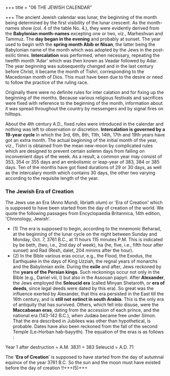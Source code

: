 +++
title = "06 THE JEWISH CALENDAR"

+++
The ancient Jewish calendar was lunar, the beginning of the month being determined by the first visibility of the lunar crescent. As the month-names show (col. 4 of the table No. 4.), they were evidently derived from the **Babylonian month-names** excepting one or two, viz., Marheshvan and Tammuz. The **day began in the evening** and probably at sunset. The year used to begin with the **spring month Abib or Nisan**, the latter being the Babylonian name of the month which was adopted by the Jews in the post-exilic times. **Intercalation** was performed, when necessary, repeating the twelfth month 'Adar' which was then known as Veadar followed by Adar. The year beginning was subsequently changed and in the last century before Christ, it became the month of Tishri, corresponding to the Macedonian month of Dios. This must have been due to the desire or need to follow the practice of the ruling race. 

Originally there were no definite rules for inter calation and for fixing up the beginning of the months. Because various religious festivals and sacrifices were fixed with reference to the beginning of the month, information about it was spread throughout the country by messengers and by signal fires on hilltops. 

About the 4th century A.D., fixed rules were introduced in the calendar and nothing was left to observation or discretion. **Intercalation is governed by a 19-year cycle** in which the 3rd, 6th, 8th, 11th, 14th, 17th and 19th years have got an extra month. The actual beginning of the initial month of the year, viz., Tishri is obtained from the mean new-moon by complicated rules which are designed to prevent certain solemn days from falling on inconvenient days of the week. As a result, a common year may consist of 353, 354 or 355 days and an embolismic or leap-year of 383, 384 or 385 days. Ten of the months have got fixed durations of 29 or 30 days, as well as the intercalary month which contains 30 days, the other two varying according to the requisite length of the year. 

### The Jewish Era of Creation 
The Jews use an Era (Anno Mundi, libriath olum) or 'Era of Creation' which is supposed to have been started from the day of creation of the world. We quote the following passages from Encyclopaedia Britannica, 14th edition, 'Chronology, Jewish'. 

- (1) The era is supposed to begin, according to the mnemonic Beharad, at the beginning of the lunar cycle on the night between Sunday and Monday, Oct. 7, 3761 B.C., at 11 hours 115 minutes P.M. This is indicated by be beth, (two, i.e., 2nd day of week), ha (he, five, i.e., fifth hour after sunset) and Rad (Resh, dalet, 204 minims after the hour). 
- (2) In the Bible various eras occur, e.g., the Flood, the Exodus, the Earthquake in the days of King Uzziah, the regnal years of monarchs and the Babylonian exile. During the **exile** and after, Jews reckoned by the **years of the Persian kings**. Such reckonings occur not only in the Bible (e.g., Daniel viii, I) but also in the Assouan papyri. After **Alexander**, the Jews employed the **Seleucid era** (called Minyan Shetaroth, or **era of deeds**, since legal deeds were dated by this era). So great was the influence exerted by Alexander, that this era persisted in the East till the 16th century, and is **still not extinct in south Arabia**. This is the only era of antiquity that has survived. Others, which fell into disuse, were the **Maccabaean eras**, dating from the accession of each prince, and the national era (143-142 B.C.), when Judæa became free under Simon. That the era described in Jubilees was other than hypothetical, is probable. Dates have also been reckoned from the fall of the second Temple (Le-Horban hab-bayyith). The equation of the eras is as follows : 

Year 1 after destruction = A.M. 3831 = 383 Seleucid = A.D. 71 

The '**Era of Creation**' is supposed to have started from the day of autumnal equinox of the year 3761 B.C. So the sun and the moon must have existed before the day of creation !!+++(5)+++ 
